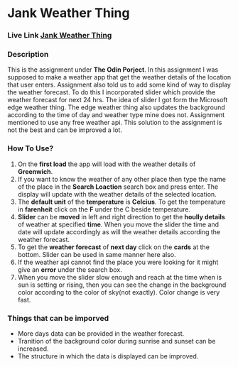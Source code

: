 # Jank Weather Thing

### Live Link [**Jank Weather Thing**](https://4c-75-63-6b-79.github.io/Weather_App/)

### Description
This is the assignment under **The Odin Porject**. In this assignment I was supposed to make a weather app that get the weather details of the location that user enters. Assignment also told us to add some kind of way to display the weather forecast. To do this I incorporated slider which provide the weather forecast for next 24 hrs. The idea of slider I got form the Microsoft edge weather thing. The edge weather thing also updates the background according to the time of day and weather type mine does not. Assignment mentioned to use any free weather api. This solution to the assignment is not the best and can be improved a lot.

### How To Use?

1. On the **first load** the app will load with the weather details of **Greenwich**.
2. If you want to know the weather of any other place then type the name of the place in the **Search Loaction** search box and press enter. The display will update with the weather details of the selected location.
3. The **default unit** of the **temperature** is **Celcius**. To get the temperature in **farenheit** click on the **F** under the C beside temperature.
4. **Slider** can be **moved** in left and right direction to get the **hoully details** of weather at specified **time**. When you move the slider the time and date will update accordingly as will the weather details according the weather forecast.
5. To get the **weather forecast** of **next day** click on the **cards** at the bottom. Slider can be used in same manner here also.
6. If the weather api cannot find the place you were looking for it might give an  **error** under the search box.
7. When you move the slider slow enough and reach at the time when is sun is setting or rising, then you can see the change in the background color according to the color of sky(not exactly). Color change is very fast.


### Things that can be imporved
- More days data can be provided in the weather forecast.
- Tranition of the background color during sunrise and sunset can be increased.
- The structure in which the data is displayed can be improved.
